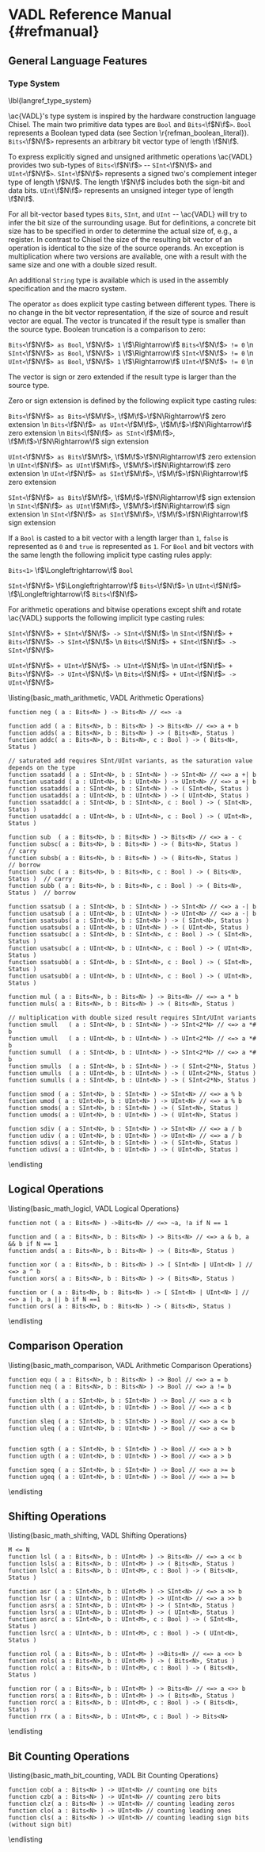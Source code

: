 # VADL Reference Manual {#refmanual}

## General Language Features

### Type System
\lbl{langref_type_system}

\ac{VADL}'s type system is inspired by the hardware construction language Chisel.
The main two primitive data types are `Bool` and `Bits<`\f$N\f$`>`.
`Bool` represents a Boolean typed data (see Section \r{refman_boolean_literal}).
`Bits<`\f$N\f$`>` represents an arbitrary bit vector type of length \f$N\f$.

To express explicitly signed and unsigned arithmetic operations \ac{VADL} provides two sub-types of `Bits<`\f$N\f$`>` -- `SInt<`\f$N\f$`>` and `UInt<`\f$N\f$`>`.
`SInt<`\f$N\f$`>` represents a signed two's complement integer type of length \f$N\f$. 
The length \f$N\f$ includes both the sign-bit and data bits.
`UInt`\f$N\f$`>` represents an unsigned integer type of length \f$N\f$.

For all bit-vector based types `Bits`, `SInt`, and `UInt` -- \ac{VADL} will try to infer the bit size of the surrounding usage.
But for definitions, a concrete bit size has to be specified in order to determine the actual size of, e.g., a register.
In contrast to Chisel the size of the resulting bit vector of an operation is identical to the size of the source operands.
An exception is multiplication where two versions are available, one with a result with the same size and one with a double sized result.

An additional `String` type is available which is used in the assembly specification and the macro system.

The operator `as` does explicit type casting between different types.
There is no change in the bit vector representation, if the size of source and result vector are equal.
The vector is truncated if the result type is smaller than the source type.
Boolean truncation is a comparison to zero:

`Bits<`\f$N\f$`> as Bool`, \f$N\f$`> 1` \f$\Rightarrow\f$ `Bits<`\f$N\f$`> != 0` \n 
`SInt<`\f$N\f$`> as Bool`, \f$N\f$`> 1` \f$\Rightarrow\f$ `SInt<`\f$N\f$`> != 0` \n 
`UInt<`\f$N\f$`> as Bool`, \f$N\f$`> 1` \f$\Rightarrow\f$ `UInt<`\f$N\f$`> != 0` \n 

The vector is sign or zero extended if the result type is larger than the source type.

Zero or sign extension is defined by the following explicit type casting rules:

`Bits<`\f$N\f$`> as Bits<`\f$M\f$`>`, \f$M\f$`>`\f$N\Rightarrow\f$ zero extension \n 
`Bits<`\f$N\f$`> as UInt<`\f$M\f$`>`, \f$M\f$`>`\f$N\Rightarrow\f$ zero extension \n 
`Bits<`\f$N\f$`> as SInt<`\f$M\f$`>`, \f$M\f$`>`\f$N\Rightarrow\f$ sign extension


`UInt<`\f$N\f$`> as Bits`\f$M\f$`>`, \f$M\f$`>`\f$N\Rightarrow\f$ zero extension \n 
`UInt<`\f$N\f$`> as UInt`\f$M\f$`>`, \f$M\f$`>`\f$N\Rightarrow\f$ zero extension \n 
`UInt<`\f$N\f$`> as SInt`\f$M\f$`>`, \f$M\f$`>`\f$N\Rightarrow\f$ zero extension

`SInt<`\f$N\f$`> as Bits`\f$M\f$`>`, \f$M\f$`>`\f$N\Rightarrow\f$ sign extension \n 
`SInt<`\f$N\f$`> as UInt`\f$M\f$`>`, \f$M\f$`>`\f$N\Rightarrow\f$ sign extension \n 
`SInt<`\f$N\f$`> as SInt`\f$M\f$`>`, \f$M\f$`>`\f$N\Rightarrow\f$ sign extension

If a `Bool` is casted to a bit vector with a length larger than `1`, `false` is represented as `0` and `true` is represented as `1`.
For `Bool` and bit vectors with the same length the following implicit type casting rules apply:

`Bits<1>` \f$\Longleftrightarrow\f$ `Bool`

`SInt<`\f$N\f$`>` \f$\Longleftrightarrow\f$ `Bits<`\f$N\f$`>` \n 
`UInt<`\f$N\f$`>` \f$\Longleftrightarrow\f$ `Bits<`\f$N\f$`>`

For arithmetic operations and bitwise operations except shift and rotate \ac{VADL} supports the following implicit type casting rules:

`SInt<`\f$N\f$`> + SInt<`\f$N\f$`> -> SInt<`\f$N\f$`>` \n 
`SInt<`\f$N\f$`> + Bits<`\f$N\f$`> -> SInt<`\f$N\f$`>` \n 
`Bits<`\f$N\f$`> + SInt<`\f$N\f$`> -> SInt<`\f$N\f$`>`
 
`UInt<`\f$N\f$`> + UInt<`\f$N\f$`> -> UInt<`\f$N\f$`>` \n 
`UInt<`\f$N\f$`> + Bits<`\f$N\f$`> -> UInt<`\f$N\f$`>` \n 
`Bits<`\f$N\f$`> + UInt<`\f$N\f$`> -> UInt<`\f$N\f$`>` 


\listing{basic_math_arithmetic, VADL Arithmetic Operations}
~~~{.vadl}
function neg ( a : Bits<N> ) -> Bits<N> // <=> -a

function add ( a : Bits<N>, b : Bits<N> ) -> Bits<N> // <=> a + b
function adds( a : Bits<N>, b : Bits<N> ) -> ( Bits<N>, Status )
function addc( a : Bits<N>, b : Bits<N>, c : Bool ) -> ( Bits<N>, Status )

// saturated add requires SInt/UInt variants, as the saturation value depends on the type
function ssatadd ( a : SInt<N>, b : SInt<N> ) -> SInt<N> // <=> a +| b
function usatadd ( a : UInt<N>, b : UInt<N> ) -> UInt<N> // <=> a +| b
function ssatadds( a : SInt<N>, b : SInt<N> ) -> ( SInt<N>, Status )
function usatadds( a : UInt<N>, b : UInt<N> ) -> ( UInt<N>, Status )
function ssataddc( a : SInt<N>, b : SInt<N>, c : Bool ) -> ( SInt<N>, Status )
function usataddc( a : UInt<N>, b : UInt<N>, c : Bool ) -> ( UInt<N>, Status )

function sub  ( a : Bits<N>, b : Bits<N> ) -> Bits<N> // <=> a - c
function subsc( a : Bits<N>, b : Bits<N> ) -> ( Bits<N>, Status )            // carry
function subsb( a : Bits<N>, b : Bits<N> ) -> ( Bits<N>, Status )            // borrow
function subc ( a : Bits<N>, b : Bits<N>, c : Bool ) -> ( Bits<N>, Status )  // carry
function subb ( a : Bits<N>, b : Bits<N>, c : Bool ) -> ( Bits<N>, Status )  // borrow

function ssatsub ( a : SInt<N>, b : SInt<N> ) -> SInt<N> // <=> a -| b
function usatsub ( a : UInt<N>, b : UInt<N> ) -> UInt<N> // <=> a -| b
function ssatsubs( a : SInt<N>, b : SInt<N> ) -> ( SInt<N>, Status )
function usatsubs( a : UInt<N>, b : UInt<N> ) -> ( UInt<N>, Status )
function ssatsubc( a : SInt<N>, b : SInt<N>, c : Bool ) -> ( SInt<N>, Status )
function usatsubc( a : UInt<N>, b : UInt<N>, c : Bool ) -> ( UInt<N>, Status )
function ssatsubb( a : SInt<N>, b : SInt<N>, c : Bool ) -> ( SInt<N>, Status )
function usatsubb( a : UInt<N>, b : UInt<N>, c : Bool ) -> ( UInt<N>, Status )

function mul ( a : Bits<N>, b : Bits<N> ) -> Bits<N> // <=> a * b
function muls( a : Bits<N>, b : Bits<N> ) -> ( Bits<N>, Status )

// multiplication with double sized result requires SInt/UInt variants
function smull   ( a : SInt<N>, b : SInt<N> ) -> SInt<2*N> // <=> a *# b
function umull   ( a : UInt<N>, b : UInt<N> ) -> UInt<2*N> // <=> a *# b
function sumull  ( a : SInt<N>, b : UInt<N> ) -> SInt<2*N> // <=> a *# b
function smulls  ( a : SInt<N>, b : SInt<N> ) -> ( SInt<2*N>, Status )
function umulls  ( a : UInt<N>, b : UInt<N> ) -> ( UInt<2*N>, Status )
function sumulls ( a : SInt<N>, b : UInt<N> ) -> ( SInt<2*N>, Status )

function smod ( a : SInt<N>, b : SInt<N> ) -> SInt<N> // <=> a % b
function umod ( a : UInt<N>, b : UInt<N> ) -> UInt<N> // <=> a % b
function smods( a : SInt<N>, b : SInt<N> ) -> ( SInt<N>, Status )
function umods( a : UInt<N>, b : UInt<N> ) -> ( UInt<N>, Status )

function sdiv ( a : SInt<N>, b : SInt<N> ) -> SInt<N> // <=> a / b
function udiv ( a : UInt<N>, b : UInt<N> ) -> UInt<N> // <=> a / b
function sdivs( a : SInt<N>, b : SInt<N> ) -> ( SInt<N>, Status )
function udivs( a : UInt<N>, b : UInt<N> ) -> ( UInt<N>, Status )
~~~
\endlisting

## Logical Operations
\listing{basic_math_logicl, VADL Logical Operations}
~~~{.vadl}
function not ( a : Bits<N> ) ->Bits<N> // <=> ~a, !a if N == 1

function and ( a : Bits<N>, b : Bits<N> ) -> Bits<N> // <=> a & b, a && b if N == 1
function ands( a : Bits<N>, b : Bits<N> ) -> ( Bits<N>, Status )

function xor ( a : Bits<N>, b : Bits<N> ) -> [ SInt<N> | UInt<N> ] // <=> a ^ b
function xors( a : Bits<N>, b : Bits<N> ) -> ( Bits<N>, Status )

function or ( a : Bits<N>, b : Bits<N> ) -> [ SInt<N> | UInt<N> ] // <=> a | b, a || b if N ==1
function ors( a : Bits<N>, b : Bits<N> ) -> ( Bits<N>, Status )
~~~
\endlisting

## Comparison Operation
\listing{basic_math_comparison, VADL Arithmetic Comparison Operations}
~~~{.vadl}
function equ ( a : Bits<N>, b : Bits<N> ) -> Bool // <=> a = b
function neq ( a : Bits<N>, b : Bits<N> ) -> Bool // <=> a != b

function slth ( a : SInt<N>, b : SInt<N> ) -> Bool // <=> a < b
function ulth ( a : UInt<N>, b : UInt<N> ) -> Bool // <=> a < b

function sleq ( a : SInt<N>, b : SInt<N> ) -> Bool // <=> a <= b
function uleq ( a : UInt<N>, b : UInt<N> ) -> Bool // <=> a <= b


function sgth ( a : SInt<N>, b : SInt<N> ) -> Bool // <=> a > b
function ugth ( a : UInt<N>, b : UInt<N> ) -> Bool // <=> a > b 

function sgeq ( a : SInt<N>, b : SInt<N> ) -> Bool // <=> a >= b 
function ugeq ( a : UInt<N>, b : UInt<N> ) -> Bool // <=> a >= b  
~~~
\endlisting

## Shifting Operations
\listing{basic_math_shifting, VADL Shifting Operations}
~~~{.vadl}
M <= N
function lsl ( a : Bits<N>, b : UInt<M> ) -> Bits<N> // <=> a << b
function lsls( a : Bits<N>, b : UInt<M> ) -> ( Bits<N>, Status )
function lslc( a : Bits<N>, b : UInt<M>, c : Bool ) -> ( Bits<N>, Status )

function asr ( a : SInt<N>, b : UInt<M> ) -> SInt<N> // <=> a >> b
function lsr ( a : UInt<N>, b : UInt<M> ) -> UInt<N> // <=> a >> b
function asrs( a : SInt<N>, b : UInt<M> ) -> ( SInt<N>, Status )
function lsrs( a : UInt<N>, b : UInt<M> ) -> ( UInt<N>, Status )
function asrc( a : SInt<N>, b : UInt<M>, c : Bool ) -> ( SInt<N>, Status )
function lsrc( a : UInt<N>, b : UInt<M>, c : Bool ) -> ( UInt<N>, Status )

function rol ( a : Bits<N>, b : UInt<M> ) ->Bits<N> // <=> a <<> b
function rols( a : Bits<N>, b : UInt<M> ) -> ( Bits<N>, Status )
function rolc( a : Bits<N>, b : UInt<M>, c : Bool ) -> ( Bits<N>, Status )

function ror ( a : Bits<N>, b : UInt<M> ) -> Bits<N> // <=> a <>> b
function rors( a : Bits<N>, b : UInt<M> ) -> ( Bits<N>, Status )
function rorc( a : Bits<N>, b : UInt<M>, c : Bool ) -> ( Bits<N>, Status )
function rrx ( a : Bits<N>, b : UInt<M>, c : Bool ) -> Bits<N>
~~~
\endlisting


## Bit Counting Operations
\listing{basic_math_bit_counting, VADL Bit Counting Operations}
~~~{.vadl}
function cob( a : Bits<N> ) -> UInt<N> // counting one bits
function czb( a : Bits<N> ) -> UInt<N> // counting zero bits
function clz( a : Bits<N> ) -> UInt<N> // counting leading zeros
function clo( a : Bits<N> ) -> UInt<N> // counting leading ones
function cls( a : Bits<N> ) -> UInt<N> // counting leading sign bits (without sign bit)
~~~
\endlisting
